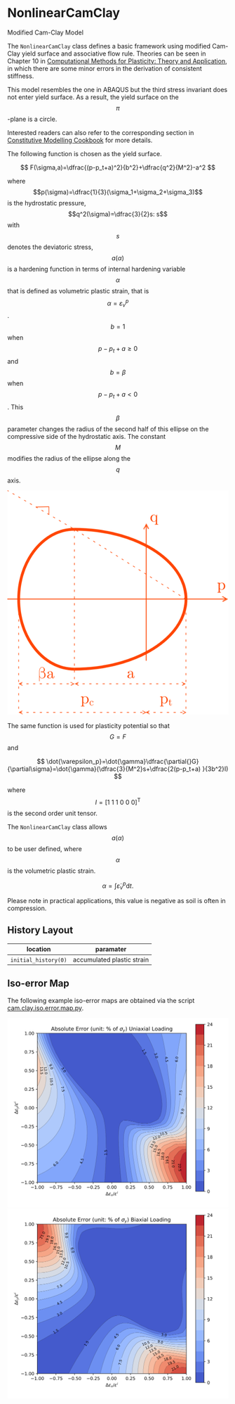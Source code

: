 # NonlinearCamClay

Modified Cam-Clay Model

The `NonlinearCamClay` class defines a basic framework using modified Cam-Clay yield surface and associative flow rule.
Theories can be seen in Chapter 10
in [Computational Methods for Plasticity: Theory and Application](https://doi.org/10.1002/9780470694626), in which there
are some minor errors in the derivation of consistent stiffness.

This model resembles the one in ABAQUS but the third stress invariant does not enter yield surface. As a result, the
yield surface on the $$\pi$$-plane is a circle.

Interested readers can also refer to the corresponding section
in [Constitutive Modelling Cookbook](https://github.com/TLCFEM/constitutive-modelling-cookbook/releases/download/latest/COOKBOOK.pdf)
for more details.

The following function is chosen as the yield surface.

$$
F(\sigma,a)=\dfrac{(p-p_t+a)^2}{b^2}+\dfrac{q^2}{M^2}-a^2
$$

where $$p(\sigma)=\dfrac{1}{3}(\sigma_1+\sigma_2+\sigma_3)$$ is the hydrostatic pressure, $$q^2(\sigma)=\dfrac{3}{2}s:
s$$ with $$s$$ denotes the deviatoric stress, $$a(\alpha)$$ is a hardening function in terms of internal hardening
variable $$\alpha$$ that is defined as volumetric plastic strain, that is $$\alpha=\varepsilon_v^p$$. $$b=1$$ when
$$p-p_t+a\ge0$$ and $$b=\beta$$ when $$p-p_t+a<0$$. This $$\beta$$ parameter changes the radius of the second half of
this ellipse on the compressive side of the hydrostatic axis. The constant $$M$$ modifies the radius of the ellipse
along the $$q$$ axis.

![yield surface](MCC.svg)

The same function is used for plasticity potential so that $$G=F$$ and

$$
\dot{\varepsilon_p}=\dot{\gamma}\dfrac{\partial{}G}{\partial\sigma}=\dot{\gamma}(\dfrac{3}{M^2}s+\dfrac{2(p-p_t+a)
}{3b^2}I)
$$

where $$I=[1~1~1~0~0~0]^\mathrm{T}$$ is the second order unit tensor.

The `NonlinearCamClay` class allows $$a(\alpha)$$ to be user defined, where $$\alpha$$ is the volumetric plastic strain.

$$
\alpha=\int\dot{\varepsilon}_v^p\mathrm{d}t.
$$

Please note in practical applications, this value is negative as soil is often in compression.

## History Layout

| location             | paramater                  |
|----------------------|----------------------------|
| `initial_history(0)` | accumulated plastic strain |

## Iso-error Map

The following example iso-error maps are obtained via the script [cam.clay.iso.error.map.py](cam.clay.iso.error.map.py).

![absolute error uniaxial](abs.error.uniaxial.svg)
![absolute error biaxial](abs.error.biaxial.svg)
